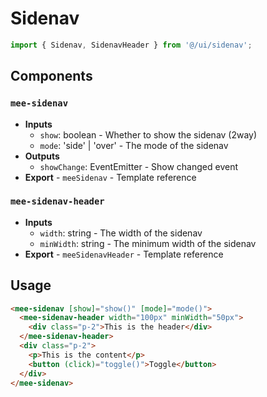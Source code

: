 # Sidenav

```typescript
import { Sidenav, SidenavHeader } from '@/ui/sidenav';
```

## Components

### `mee-sidenav`

- **Inputs**
  - `show`: boolean - Whether to show the sidenav (2way)
  - `mode`: 'side' | 'over' - The mode of the sidenav
- **Outputs**
  - `showChange`: EventEmitter<boolean> - Show changed event
- **Export** - `meeSidenav` - Template reference

### `mee-sidenav-header`

- **Inputs**
  - `width`: string - The width of the sidenav
  - `minWidth`: string - The minimum width of the sidenav
- **Export** - `meeSidenavHeader` - Template reference

## Usage

```html
<mee-sidenav [show]="show()" [mode]="mode()">
  <mee-sidenav-header width="100px" minWidth="50px">
    <div class="p-2">This is the header</div>
  </mee-sidenav-header>
  <div class="p-2">
    <p>This is the content</p>
    <button (click)="toggle()">Toggle</button>
  </div>
</mee-sidenav>
```
